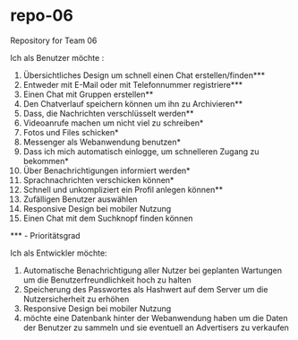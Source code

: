 # repo-06
Repository for Team 06

Ich als Benutzer möchte :
1.	Übersichtliches Design um schnell einen Chat erstellen/finden***
2.	Entweder mit E-Mail oder mit Telefonnummer registriere***
3.	Einen Chat mit Gruppen erstellen**
4.	Den Chatverlauf speichern können um ihn zu Archivieren**
5.	Dass, die Nachrichten verschlüsselt werden**
6.	Videoanrufe machen um nicht viel zu schreiben*
7.	Fotos und Files schicken*
8.	Messenger als Webanwendung benutzen*
9.	Dass ich mich automatisch einlogge, um schnelleren Zugang zu bekommen*
10.	Über Benachrichtigungen informiert werden*
11.	Sprachnachrichten verschicken können*
12.	Schnell und unkompliziert ein Profil anlegen können**
13.	Zufälligen Benutzer auswählen
14.	Responsive Design bei mobiler Nutzung
15.	Einen Chat mit dem Suchknopf finden können

*** - Prioritätsgrad

Ich als Entwickler möchte:
1.	Automatische Benachrichtigung aller Nutzer bei geplanten Wartungen um die Benutzerfreundlichkeit hoch zu halten
2.	Speicherung des Passwortes als Hashwert auf dem Server um die Nutzersicherheit zu erhöhen
3.	Responsive Design bei mobiler Nutzung
4.  möchte eine Datenbank hinter der Webanwendung haben um die Daten der Benutzer zu sammeln und sie eventuell an Advertisers zu verkaufen
